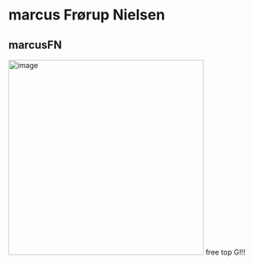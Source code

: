 # marcus Frørup Nielsen
## marcusFN

<img width="385" alt="image" src="https://user-images.githubusercontent.com/113129217/215454257-a627f7a6-ec23-4c8c-b336-24dfbce97041.png">
free top G!!!
